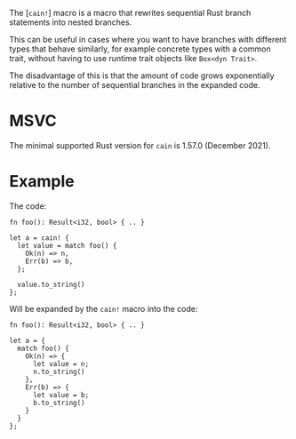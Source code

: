 The [`cain!`] macro is a macro that rewrites sequential Rust branch statements into nested branches.

This can be useful in cases where you want to have branches with different types
that behave similarly, for example concrete types with a common trait, without
having to use runtime trait objects like `Box<dyn Trait>`.

The disadvantage of this is that the amount of code grows exponentially relative
to the number of sequential branches in the expanded code.

# MSVC

The minimal supported Rust version for `cain` is 1.57.0 (December 2021).

# Example

The code:

```nocompile
fn foo(): Result<i32, bool> { .. }

let a = cain! {
  let value = match foo() {
    Ok(n) => n,
    Err(b) => b,
  };

  value.to_string()
};
```

Will be expanded by the `cain!` macro into the code:

```nocompile
fn foo(): Result<i32, bool> { .. }

let a = {
  match foo() {
    Ok(n) => {
      let value = n;
      n.to_string()
    },
    Err(b) => {
      let value = b;
      b.to_string()
    }
  }
};
```

